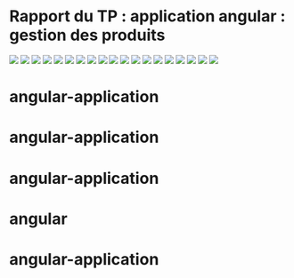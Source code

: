 <h1>Rapport du TP : application angular : gestion des produits </h1>

<img src="capture/img.png">
<img src="capture/img2.png">
<img src="capture/img4.png">
<img src="capture/img3.png">
<img src="capture/img5.png">
<img src="capture/img6.png">
<img src="capture/img7.png">
<img src="capture/img8.png">
<img src="capture/img9.png">
<img src="capture/img10.png">
<img src="capture/img11.png">
<img src="capture/img12.png">
<img src="capture/img13.png">
<img src="capture/img14.png">
<img src="capture/img15.png">
<img src="capture/img16.png">
<img src="capture/img17.png">
<img src="capture/img18.png">
<img src="capture/img19.png">


# angular-application
# angular-application
# angular-application
# angular
# angular-application
